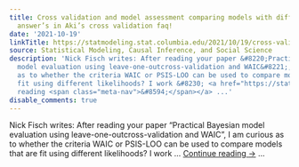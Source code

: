 ```yaml
---
title: Cross validation and model assessment comparing models with different likelihoods?  The
  answer’s in Aki’s cross validation faq!
date: '2021-10-19'
linkTitle: https://statmodeling.stat.columbia.edu/2021/10/19/cross-validation-and-model-assessment-comparing-models-with-different-likelihoods-the-answers-in-akis-cross-validation-faq/
source: Statistical Modeling, Causal Inference, and Social Science
description: 'Nick Fisch writes: After reading your paper &#8220;Practical Bayesian
  model evaluation using leave-one-outcross-validation and WAIC&#8221;, I am curious
  as to whether the criteria WAIC or PSIS-LOO can be used to compare models that are
  fit using different likelihoods? I work &#8230; <a href="https://statmodeling.stat.columbia.edu/2021/10/19/cross-validation-and-model-assessment-comparing-models-with-different-likelihoods-the-answers-in-akis-cross-validation-faq/">Continue
  reading <span class="meta-nav">&#8594;</span></a> ...'
disable_comments: true
---
```

Nick Fisch writes: After reading your paper &#8220;Practical Bayesian model evaluation using leave-one-outcross-validation and WAIC&#8221;, I am curious as to whether the criteria WAIC or PSIS-LOO can be used to compare models that are fit using different likelihoods? I work &#8230; <a href="https://statmodeling.stat.columbia.edu/2021/10/19/cross-validation-and-model-assessment-comparing-models-with-different-likelihoods-the-answers-in-akis-cross-validation-faq/">Continue reading <span class="meta-nav">&#8594;</span></a> ...